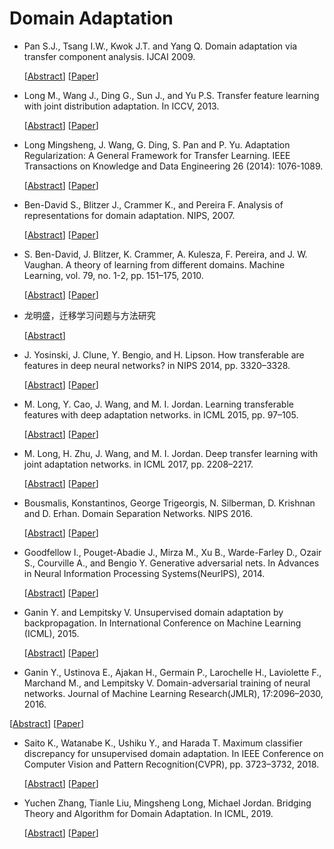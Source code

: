 # Domain Adaptation

- Pan S.J., Tsang I.W., Kwok J.T. and Yang Q. Domain adaptation via transfer component analysis. IJCAI 2009.

  [[Abstract](https://ieeexplore.ieee.org/abstract/document/5640675/)]
  [[Paper](http://www.cs.ust.hk/~jamesk/papers/ijcai09.pdf)]

- Long M., Wang J., Ding G., Sun J., and Yu P.S. Transfer feature learning with joint distribution adaptation. In ICCV, 2013. 

  [[Abstract]()]
  [[Paper](http://ise.thss.tsinghua.edu.cn/~mlong/doc/joint-distribution-adaptation-iccv13.pdf)]
  
- Long Mingsheng, J. Wang, G. Ding, S. Pan and P. Yu. Adaptation Regularization: A General Framework for Transfer Learning. IEEE Transactions on Knowledge and Data Engineering 26 (2014): 1076-1089.

  [[Abstract](https://ieeexplore.ieee.org/abstract/document/6550016/)]
  [[Paper](http://citeseerx.ist.psu.edu/viewdoc/download?doi=10.1.1.708.6330&rep=rep1&type=pdf)]
  
- Ben-David S., Blitzer J., Crammer K., and Pereira F. Analysis of representations for domain adaptation. NIPS, 2007.

  [[Abstract](https://books.google.com/books?hl=zh-CN&lr=&id=Tbn1l9P1220C&oi=fnd&pg=PA137&dq=Analysis+of+representations+for+domain+adaptation&ots=V5ndCjir4W&sig=t3W3Kj2EiwRUX_WBWDg2vcn44Ic)]
  [[Paper](https://cs.uwaterloo.ca/~shai/domain_adapt.pdf)]
  
- S. Ben-David, J. Blitzer, K. Crammer, A. Kulesza, F. Pereira, and J. W. Vaughan. A theory of learning from different domains. Machine Learning, vol. 79, no. 1-2, pp. 151–175, 2010.

  [[Abstract](https://link.springer.com/article/10.1007/s10994-009-5152-4)]
  [[Paper](https://link.springer.com/content/pdf/10.1007/s10994-009-5152-4.pdf)]
  
- 龙明盛，迁移学习问题与方法研究

  [[Abstract](https://cdmd.cnki.com.cn/Article/CDMD-10003-1015039180.htm)]
  
- J. Yosinski, J. Clune, Y. Bengio, and H. Lipson. How transferable are features in deep neural networks? in NIPS 2014, pp. 3320–3328.

  [[Abstract](https://arxiv.org/abs/1411.1792)]
  [[Paper](https://arxiv.org/pdf/1411.1792)]
  
- M. Long, Y. Cao, J. Wang, and M. I. Jordan. Learning transferable features with deep adaptation networks. in ICML 2015, pp. 97–105.

  [[Abstract](http://proceedings.mlr.press/v37/long15)]
  [[Paper](http://proceedings.mlr.press/v37/long15.pdf)]
  
- M. Long, H. Zhu, J. Wang, and M. I. Jordan. Deep transfer learning with joint adaptation networks. in ICML 2017, pp. 2208–2217.

  [[Abstract](http://proceedings.mlr.press/v70/long17a.html)]
  [[Paper](http://proceedings.mlr.press/v70/long17a/long17a.pdf)]
  
- Bousmalis, Konstantinos, George Trigeorgis, N. Silberman, D. Krishnan and D. Erhan. Domain Separation Networks. NIPS 2016.

  [[Abstract](http://papers.nips.cc/paper/6254-conditional-generative-moment-matching-networks)]
  [[Paper](http://papers.nips.cc/paper/6254-conditional-generative-moment-matching-networks.pdf)]
  
- Goodfellow I., Pouget-Abadie J., Mirza M., Xu B., Warde-Farley D., Ozair S., Courville A., and Bengio Y. Generative adversarial nets. In Advances in Neural Information Processing Systems(NeurIPS), 2014.

  [[Abstract](https://papers.nips.cc/paper/2014/hash/5ca3e9b122f61f8f06494c97b1afccf3-Abstract.html)]
  [[Paper](https://papers.nips.cc/paper/5423-ge...al-nets.pdf)]
  
- Ganin Y. and Lempitsky V. Unsupervised domain adaptation by backpropagation. In International Conference on Machine Learning (ICML), 2015.

  [[Abstract](http://proceedings.mlr.press/v37/ganin15.html)]
  [[Paper](http://proceedings.mlr.press/v37/ganin15.pdf)]
  
-  Ganin Y., Ustinova E., Ajakan H., Germain P., Larochelle H., Laviolette F., Marchand M., and Lempitsky V. Domain-adversarial training of neural networks. Journal of Machine Learning Research(JMLR), 17:2096–2030, 2016.

  [[Abstract](https://www.jmlr.org/papers/volume17/15-239/15-239.pdf)]
  [[Paper](https://www.jmlr.org/papers/volume17/15-239/15-239.pdf)]
  
- Saito K., Watanabe K., Ushiku Y., and Harada T. Maximum classifier discrepancy for unsupervised domain adaptation. In IEEE Conference on Computer Vision and Pattern Recognition(CVPR), pp. 3723–3732, 2018.

  [[Abstract](http://openaccess.thecvf.com/content_cvpr_2018/html/Saito_Maximum_Classifier_Discrepancy_CVPR_2018_paper.html)]
  [[Paper](https://openaccess.thecvf.com/content_cvpr_2018/papers/Saito_Maximum_Classifier_Discrepancy_CVPR_2018_paper.pdf)]
  
- Yuchen Zhang, Tianle Liu, Mingsheng Long, Michael Jordan. Bridging Theory and Algorithm for Domain Adaptation. In ICML, 2019.

  [[Abstract](http://proceedings.mlr.press/v97/zhang19i.html)]
  [[Paper](http://proceedings.mlr.press/v97/zhang19i/zhang19i.pdf)]
  
